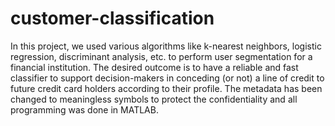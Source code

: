 # customer-classification


In this project, we used various algorithms like k-nearest neighbors, logistic regression, discriminant analysis, etc. to perform user segmentation for a financial institution. The desired outcome is to have a reliable and fast classifier to support decision-makers in conceding (or not) a line of credit to future credit card holders according to their profile. The metadata has been changed to meaningless symbols to protect the confidentiality and all programming was done in MATLAB. 
